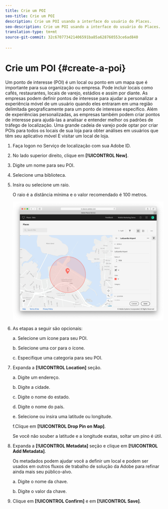 ```yaml
---
title: Crie um POI
seo-title: Crie um POI
description: Crie um POI usando a interface do usuário do Places.
seo-description: Crie um POI usando a interface do usuário do Places.
translation-type: tm+mt
source-git-commit: 32c670773421406591ba85a628760553ce6ad840

---
```



# Crie um POI {#create-a-poi}

Um ponto de interesse \(POI\) é um local ou ponto em um mapa que é importante para sua organização ou empresa. Pode incluir locais como cafés, restaurantes, locais de varejo, estádios e assim por diante. As empresas podem definir pontos de interesse para ajudar a personalizar a experiência móvel de um usuário quando eles entraram em uma região delimitada geograficamente para um ponto de interesse específico. Além de experiências personalizadas, as empresas também podem criar pontos de interesse para ajudá-las a analisar e entender melhor os padrões de tráfego de localização. Uma grande cadeia de varejo pode optar por criar POIs para todos os locais de sua loja para obter análises em usuários que têm seu aplicativo móvel E visitar um local de loja.

1. Faça logon no Serviço de localização com sua Adobe ID.
2. No lado superior direito, clique em **[!UICONTROL New]**.
3. Digite um nome para seu POI.
4.  Selecione uma biblioteca.
5. Insira ou selecione um raio.

   O raio é a distância mínima e o valor recomendado é 100 metros.

   ![definir um POI](/help/assets/define_poi.png)

6. As etapas a seguir são opcionais:

   a. Selecione um ícone para seu POI.

   b. Selecione uma cor para o ícone.

   c. Especifique uma categoria para seu POI.

7. Expanda a **[!UICONTROL Location]** seção.

   a. Digite um endereço.

   b. Digite a cidade.

   c. Digite o nome do estado.

   d. Digite o nome do país.

   e. Selecione ou insira uma latitude ou longitude.

   f.Clique em **[!UICONTROL Drop Pin on Map]**.

   Se você não souber a latitude e a longitude exatas, soltar um pino é útil.

8. Expanda a **[!UICONTROL Metadata]** seção e clique em **[!UICONTROL Add Metadata]**.

   Os metadados podem ajudar você a definir um local e podem ser usados em outros fluxos de trabalho de solução da Adobe para refinar ainda mais seu público-alvo.

   a. Digite o nome da chave.

   b. Digite o valor da chave.

9. Clique em **[!UICONTROL Confirm]** e em **[!UICONTROL  Save]**.
